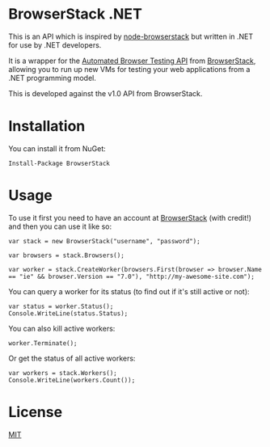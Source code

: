 # BrowserStack .NET

This is an API which is inspired by [node-browserstack](https://github.com/scottgonzalez/node-browserstack) but written in .NET for use by .NET developers.

It is a wrapper for the [Automated Browser Testing API](http://www.browserstack.com/automated-browser-testing-api) from [BrowserStack](http://www.browserstack.com/), allowing you to run up new VMs for testing your web applications from a .NET programming model.

This is developed against the v1.0 API from BrowserStack.

# Installation

You can install it from NuGet:

	Install-Package BrowserStack
	
# Usage

To use it first you need to have an account at [BrowserStack](http://www.browserstack.com/) (with credit!) and then you can use it like so:

	var stack = new BrowserStack("username", "password");
	
	var browsers = stack.Browsers();
	
	var worker = stack.CreateWorker(browsers.First(browser => browser.Name == "ie" && browser.Version == "7.0"), "http://my-awesome-site.com");
	
You can query a worker for its status (to find out if it's still active or not):

	var status = worker.Status();
	Console.WriteLine(status.Status);
	
You can also kill active workers:

	worker.Terminate();
	
Or get the status of all active workers:

	var workers = stack.Workers();
	Console.WriteLine(workers.Count());
	
# License

[MIT](https://github.com/aaronpowell/BrowserStack-.NET/blob/master/LICENSE.md)